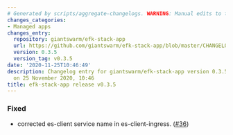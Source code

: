 ```yaml
---
# Generated by scripts/aggregate-changelogs. WARNING: Manual edits to this files will be overwritten.
changes_categories:
- Managed apps
changes_entry:
  repository: giantswarm/efk-stack-app
  url: https://github.com/giantswarm/efk-stack-app/blob/master/CHANGELOG.md#035---2020-11-25
  version: 0.3.5
  version_tag: v0.3.5
date: '2020-11-25T10:46:49'
description: Changelog entry for giantswarm/efk-stack-app version 0.3.5, published
  on 25 November 2020, 10:46
title: efk-stack-app release v0.3.5
---
```


### Fixed
- corrected es-client service name in es-client-ingress. ([#36](https://github.com/giantswarm/efk-stack-app/pull/36))
